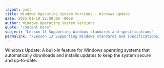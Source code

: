 ```yaml
---
layout: post
title: Windows Operating System Versions - Windows Update
date: 2025-01-10 12:00:00 -0000
author: Windows Operating System Versions
quote: "content here"
subject: "Lesson 13 Supporting Windows standards and specifications"
permalink: "/Lesson 13 Supporting Windows standards and specifications/Windows Operating System Versions/Windows Operating System Versions - Windows Update"
---
```


Windows Update: A built-in feature for Windows operating systems that automatically downloads and installs updates to keep the system secure and up-to-date.
